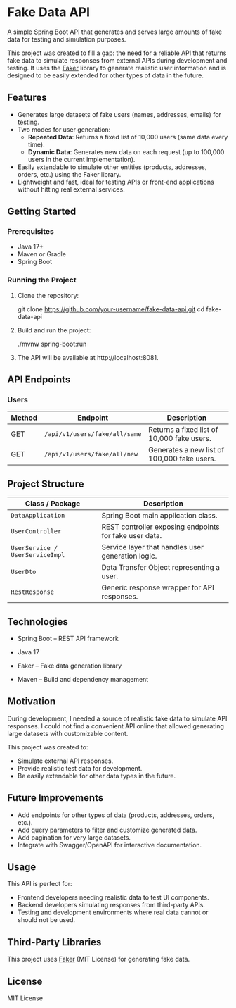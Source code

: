 # Fake Data API

A simple Spring Boot API that generates and serves large amounts of fake data for testing and simulation purposes.

This project was created to fill a gap: the need for a reliable API that returns fake data to simulate responses from external APIs during development and testing. It uses the [Faker](https://github.com/DiUS/java-faker) library to generate realistic user information and is designed to be easily extended for other types of data in the future.

## Features

- Generates large datasets of fake users (names, addresses, emails) for testing.
- Two modes for user generation:
    - **Repeated Data**: Returns a fixed list of 10,000 users (same data every time).
    - **Dynamic Data**: Generates new data on each request (up to 100,000 users in the current implementation).
- Easily extendable to simulate other entities (products, addresses, orders, etc.) using the Faker library.
- Lightweight and fast, ideal for testing APIs or front-end applications without hitting real external services.

## Getting Started

### Prerequisites

- Java 17+
- Maven or Gradle
- Spring Boot

### Running the Project

1. Clone the repository:


    git clone https://github.com/your-username/fake-data-api.git
    cd fake-data-api

2. Build and run the project:

    
    ./mvnw spring-boot:run

3. The API will be available at http://localhost:8081.

## API Endpoints

### Users

| Method | Endpoint                     | Description                                  |
|--------|------------------------------|----------------------------------------------|
| GET    | `/api/v1/users/fake/all/same` | Returns a fixed list of 10,000 fake users. |
| GET    | `/api/v1/users/fake/all/new`  | Generates a new list of 100,000 fake users.|

## Project Structure

| Class / Package           | Description                                                      |
|---------------------------|------------------------------------------------------------------|
| `DataApplication`         | Spring Boot main application class.                              |
| `UserController`          | REST controller exposing endpoints for fake user data.           |
| `UserService / UserServiceImpl` | Service layer that handles user generation logic.          |
| `UserDto`                 | Data Transfer Object representing a user.                        |
| `RestResponse`            | Generic response wrapper for API responses.                      |

## Technologies

- Spring Boot – REST API framework

- Java 17

- Faker – Fake data generation library

- Maven – Build and dependency management

## Motivation

During development, I needed a source of realistic fake data to simulate API responses. I could not find a convenient API online that allowed generating large datasets with customizable content.

This project was created to:

- Simulate external API responses.
- Provide realistic test data for development.
- Be easily extendable for other data types in the future.

## Future Improvements

- Add endpoints for other types of data (products, addresses, orders, etc.).
- Add query parameters to filter and customize generated data.
- Add pagination for very large datasets.
- Integrate with Swagger/OpenAPI for interactive documentation.

## Usage

This API is perfect for:

- Frontend developers needing realistic data to test UI components.
- Backend developers simulating responses from third-party APIs.
- Testing and development environments where real data cannot or should not be used.

## Third-Party Libraries
This project uses [Faker](https://github.com/DiUS/java-faker) (MIT License) for generating fake data.

## License
MIT License